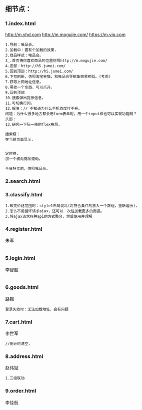 ## 细节点：

### 1.index.html
http://m.yhd.com
http://m.mogujie.com/
https://m.vip.com
```
1.导航：唯品会。
2.加载中：要有个加载的效果，
3.商品样式：唯品会。
3_.首页猜你喜欢商品的位置仿照http://m.mogujie.com/
4.底部：http://h5.jumei.com/
5.回到顶部：http://h5.jumei.com/
6.下拉刷新，仿照淘宝天猫，和唯品会导航条效果相似。(考虑)
7.获取上网地址信息。
8.吊挂一个东西，可以点开。
9.回到顶部
10.搜索弹出提示信息。
11.可切换行列。
12.解决：// 不知道为什么手机百度打不开。
问题：为什么很多地方都会用form表单呢，用一个input框也可以实现功能啊？
头部：
13.研究一下阮一峰的flex布局，

搜索框：
在当前页面显示，


定时换，
加一个横向商品滚动。

今日特卖前，仿照唯品会。
```
### 2.search.html
### 3.classify.html
```
1.改变价格范围时：style1布局混乱(将符合条件的放入一个数组，重新遍历)，
2.怎么不用循环请求ajax，还可以一次性加载更多的商品。
3.将ajax请求各种api的方式整合，然后使用并理解
```


### 4.register.html
朱军
```
```
### 5.login.html
李智超

```
```
### 6.goods.html
路锴
```
登录失效时：无法加载地址，会有问题
```
### 7.cart.html
李世军

```
//倒计时清空，
```
### 8.address.html
赵伟斌

```
1.三级联动
```

### 9.order.html
李佳航

```
```
